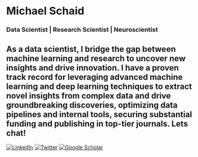# Michael Schaid
### Data Scientist | Research Scientist | Neuroscientist

As a data scientist, I bridge the gap between machine learning and research to uncover new insights and drive innovation. I have a proven track record for leveraging advanced machine learning and deep learning techniques to extract novel insights from complex data and drive groundbreaking discoveries, optimizing data pipelines and internal tools, securing substantial funding and publishing in top-tier journals. Lets chat!
----



[![LinkedIn](https://img.shields.io/badge/Linkedin-0072b1)](https://www.linkedin.com/in/michael-schaid-phd-bb328a41/)
[![Twitter](https://img.shields.io/badge/Twitter-00acee)](https://twitter.com/mike_schaid)
[![Google Scholar](https://img.shields.io/badge/Google%20Scholar-de5246)](https://scholar.google.com/citations?hl=en&user=yxboSJMAAAAJ&view_op=list_works&sortby=pubdate)

